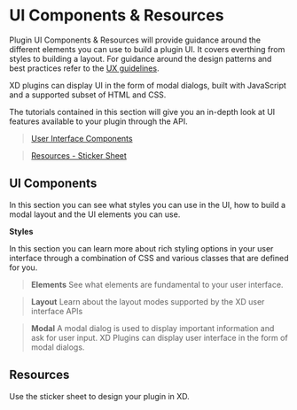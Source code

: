 # UI Components & Resources

Plugin UI Components & Resources will provide guidance around the different elements you can use to build a plugin UI. It covers everthing from styles to building a layout. For guidance around the design patterns and best practices refer to the [UX guidelines](../ux_guidelines/index.md).

XD plugins can display UI in the form of modal dialogs, built with JavaScript and a supported subset of HTML and CSS.

The tutorials contained in this section will give you an in-depth look at UI features available to your plugin through the API.


> [User Interface Components](/reference/ui/index.md)

> [Resources - Sticker Sheet](./Sticker_sheet.md)

## UI Components
In this section you can see what styles you can use in the UI, how to build a modal layout and the UI elements you can use.

 **Styles**

In this section you can learn more about rich styling options in your user interface through a combination of CSS and various classes that are defined for you.

> **Elements**
> See what elements are fundamental to your user interface.

> **Layout** 
> Learn about the layout modes supported by the XD user interface APIs 

> **Modal**
> A modal dialog is used to display important information and ask for user input. XD Plugins can display user interface in the form of modal dialogs.

## Resources
Use the sticker sheet to design your plugin in XD.
